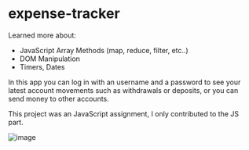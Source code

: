 # expense-tracker
Learned more about:
- JavaScript Array Methods (map, reduce, filter, etc..)
- DOM Manipulation
- Timers, Dates

In this app you can log in with an username and a password to see your latest account movements such as withdrawals or deposits, or you can send money to other accounts.

This project was an JavaScript assignment, I only contributed to the JS part.

![image](https://user-images.githubusercontent.com/73365022/206264820-dfb13723-1c88-4bf9-a8d9-6ed440b8d9c9.png)
